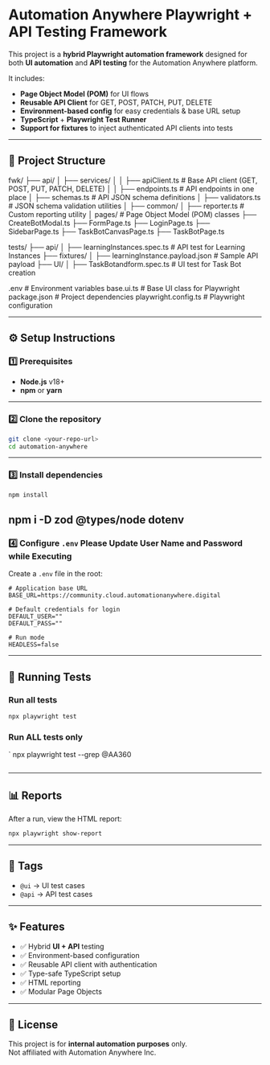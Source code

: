 # Automation Anywhere Playwright + API Testing Framework

This project is a **hybrid Playwright automation framework** designed for both **UI automation** and **API testing** for the Automation Anywhere platform.

It includes:
- **Page Object Model (POM)** for UI flows
- **Reusable API Client** for GET, POST, PATCH, PUT, DELETE
- **Environment-based config** for easy credentials & base URL setup
- **TypeScript** + **Playwright Test Runner**
- **Support for fixtures** to inject authenticated API clients into tests

---

## 📂 Project Structure

fwk/
├── api/
│ ├── services/
│ │ ├── apiClient.ts # Base API client (GET, POST, PUT, PATCH, DELETE)
│ │ ├── endpoints.ts # API endpoints in one place
│ ├── schemas.ts # API JSON schema definitions
│ ├── validators.ts # JSON schema validation utilities
│
├── common/
│ ├── reporter.ts # Custom reporting utility
│
pages/ # Page Object Model (POM) classes
├── CreateBotModal.ts
├── FormPage.ts
├── LoginPage.ts
├── SidebarPage.ts
├── TaskBotCanvasPage.ts
├── TaskBotPage.ts

tests/
├── api/
│ ├── learningInstances.spec.ts # API test for Learning Instances
├── fixtures/
│ ├── learningInstance.payload.json # Sample API payload
├── UI/
│ ├── TaskBotandform.spec.ts # UI test for Task Bot creation

.env # Environment variables
base.ui.ts # Base UI class for Playwright
package.json # Project dependencies
playwright.config.ts # Playwright configuration

---

## ⚙️ Setup Instructions

### 1️⃣ Prerequisites
- **Node.js** v18+
- **npm** or **yarn**


---

### 2️⃣ Clone the repository
```bash
git clone <your-repo-url>
cd automation-anywhere
```

---

### 3️⃣ Install dependencies
```bash
npm install
```
npm i -D zod @types/node dotenv  
---

### 4️⃣ Configure `.env` Please Update User Name and Password while Executing
Create a `.env` file in the root:

```env
# Application base URL
BASE_URL=https://community.cloud.automationanywhere.digital

# Default credentials for login
DEFAULT_USER=""
DEFAULT_PASS=""

# Run mode
HEADLESS=false
```

---

## 🚀 Running Tests

### Run all tests
```bash
npx playwright test
```

### Run ALL tests only
`
npx playwright test --grep @AA360
```
```

---

## 📊 Reports

After a run, view the HTML report:
```bash
npx playwright show-report
```

---

## 📌 Tags

- `@ui` → UI test cases  
- `@api` → API test cases  

---

## ✨ Features

- ✅ Hybrid **UI + API** testing
- ✅ Environment-based configuration
- ✅ Reusable API client with authentication
- ✅ Type-safe TypeScript setup
- ✅ HTML reporting
- ✅ Modular Page Objects

---

## 📄 License
This project is for **internal automation purposes** only.  
Not affiliated with Automation Anywhere Inc.
